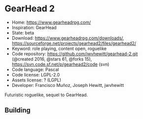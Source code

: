 # GearHead 2

- Home: https://www.gearheadrpg.com/
- Inspiration: GearHead
- State: beta
- Download: https://www.gearheadrpg.com/downloads/, https://sourceforge.net/projects/gearhead2/files/gearhead2/
- Keyword: role playing, content open, roguelike
- Code repository: https://github.com/jwvhewitt/gearhead-2.git (@created 2016, @stars 61, @forks 15), https://svn.code.sf.net/p/gearhead2/code (svn)
- Code language: Pascal
- Code license: LGPL-2.0
- Assets license: ? (LGPL)
- Developer: Francisco Muñoz, Joseph Hewitt, jwvhewitt

Futuristic roguelike, sequel to GearHead.

## Building
